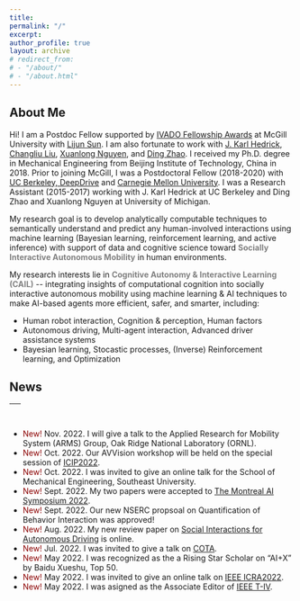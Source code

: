 ```yaml
---
title:
permalink: "/"
excerpt: 
author_profile: true
layout: archive
# redirect_from:
# - "/about/"
# - "/about.html"
---
```

## About Me

Hi! I am a Postdoc Fellow supported by [IVADO Fellowship Awards](https://ivado.ca/en/spotlight-on-our-academic-community/?programmes=postdoctoral-research-funding) at McGill University with [Lijun Sun](https://www.mcgill.ca/civil/lijun-sun). I am also fortunate to work with [J. Karl Hedrick](https://senate.universityofcalifornia.edu/in-memoriam/files/karl-hedrick.html), [Changliu Liu](http://icontrol.ri.cmu.edu/), [Xuanlong Nguyen](http://dept.stat.lsa.umich.edu/~xuanlong/), and [Ding Zhao](https://safeai-lab.github.io/). I received my Ph.D. degree in Mechanical Engineering from Beijing Institute of Technology, China in 2018. Prior to joining McGill, I was a Postdoctoral Fellow (2018-2020) with [UC Berkeley, DeepDrive](https://deepdrive.berkeley.edu/) and [Carnegie Mellon University](https://www.meche.engineering.cmu.edu/). I was a Research Assistant (2015-2017) working with J. Karl Hedrick at UC Berkeley and Ding Zhao and Xuanlong Nguyen at University of Michigan. 
<!-- My research lies in the intersection of Bayesian learning, reinforcement learning, optimization, and their applications to AI-based agents. -->


My research goal is to develop analytically computable techniques to semantically understand and predict any human-involved interactions using machine learning (Bayesian learning, reinforcement learning, and active inference) with support of data and cognitive science toward <span style="color:gray"> **Socially Interactive Autonomous Mobility** </span> in human environments.

My research interests lie in <span style="color:gray"> **Cognitive Autonomy & Interactive Learning (CAIL)** </span> -- integrating insights of computational cognition into socially interactive autonomous mobility using machine learning & AI techniques to make AI-based agents more efficient, safer, and smarter, including:

* Human robot interaction, Cognition & perception, Human factors 
* Autonomous driving, Multi-agent interaction, Advanced driver assistance systems 
* Bayesian learning, Stocastic processes, (Inverse) Reinforcement learning, and Optimization



## News 
<table style="width:100%">
  <thead>
    <tr>
      <th width="100%">&nbsp;</th>
    </tr>
  </thead>
</table>

* <span style="color:darkred"> New! </span> Nov. 2022. I will give a talk to the Applied Research for Mobility System (ARMS) Group, Oak Ridge National Laboratory (ORNL).
* <span style="color:darkred"> New! </span> Oct. 2022. Our AVVision workshop will be held on the special session of [ICIP2022](https://2022.ieeeicip.org/special-sessions/).
* <span style="color:darkred"> New! </span> Oct. 2022. I was invited to give an online talk for the School of Mechanical Engineering, Southeast University.
* <span style="color:darkred"> New! </span> Sept. 2022. My two papers were accepted to [The Montreal AI Symposium 2022](http://montrealaisymposium.com/). 
* <span style="color:darkred"> New! </span> Sept. 2022. Our new NSERC propsoal on Quantification of Behavior Interaction was approved! 
* <span style="color:darkred"> New! </span> Aug. 2022. My new review paper on [Social Interactions for Autonomous Driving](https://arxiv.org/abs/2208.07541) is online. 
* <span style="color:darkred"> New! </span> Jul. 2022. I was invited to give a talk on [COTA](http://cota-home.org/CICTP/CICTP2019.html).
* <span style="color:darkred"> New! </span> May 2022. I was recognized as the a Rising Star Scholar on “AI+X” by Baidu Xueshu, Top 50. 
* <span style="color:darkred"> New! </span> May 2022. I was invited to give an online talk on [IEEE ICRA2022](https://www.icra2022.org/). 
* <span style="color:darkred"> New! </span> May 2022. I was asigned as the Associate Editor of [IEEE T-IV](https://ieeexplore.ieee.org/xpl/RecentIssue.jsp?punumber=7274857).




<!-- <dl>
  <dt> <strong>Instructor</strong></dt>
  <dd> - CEE 412/CET 522: Transportation Data Management and Visualization -- Winter 2021</dd>
  <dd> &nbsp;&nbsp;&nbsp;&nbsp; - 44 undergrads and grads; rating: 4.1/5.0 </dd>
  <dd> - <a href="https://zhiyongcui.com/CEE412_CET522/">CEE 412/CET 522: Transportation Data Management and Visualization</a> -- Winter 2020 [<a href="https://zhiyongcui.com/CEE412_CET522/docs/gallery/">Gallery</a>] (<span style="color:darkred;">CEE Department Chair's Award</span>)</dd>
  <dd> &nbsp;&nbsp;&nbsp;&nbsp; - 50 undergrads and grads; rating: 4.1/5.0 </dd>
  <dt> <strong>Guest Lecture</strong></dt>
  <dd> - CEE 412/CET 512: Transportation Data Management -- Winter 2019</dd>
  <dd> - Engineering Discovery Days, University of Washington -- Spring 2017, 2018, 2019</dd>
  <dt> <strong>Teach Assistant</strong></dt>
  <dd> - CEE 412 / CET 512: Transportation Data Management, UW, Winter 2019</dd>
</dl> -->
<!-- <ul>
  <li><a href="https://zhiyongcui.com/CEE412_CET522/">CEE 412/CET 522: Transportation Data Management and Visualization</a> -- Winter 2020 (Instructor)[<a href="https://zhiyongcui.com/CEE412_CET522/">Gallery</a>]</li>
</ul>
 -->